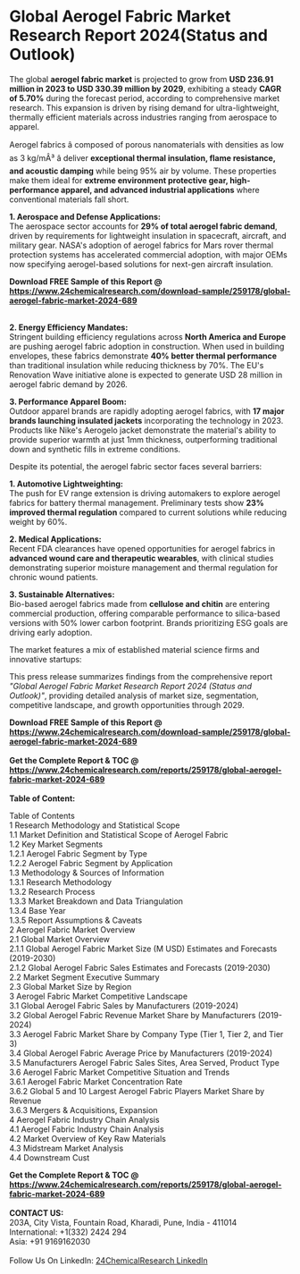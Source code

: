 <h1>Global Aerogel Fabric Market Research Report 2024(Status and Outlook)</h1><p>The global <strong>aerogel fabric market</strong> is projected to grow from <strong>USD 236.91 million in 2023 to USD 330.39 million by 2029</strong>, exhibiting a steady <strong>CAGR of 5.70%</strong> during the forecast period, according to comprehensive market research. This expansion is driven by rising demand for ultra-lightweight, thermally efficient materials across industries ranging from aerospace to apparel.</p><p>Aerogel fabrics â composed of porous nanomaterials with densities as low as 3 kg/mÂ³ â deliver <strong>exceptional thermal insulation, flame resistance, and acoustic damping</strong> while being 95% air by volume. These properties make them ideal for <strong>extreme environment protective gear, high-performance apparel, and advanced industrial applications</strong> where conventional materials fall short.</p><p><strong>1. Aerospace and Defense Applications:</strong><br>
The aerospace sector accounts for <strong>29% of total aerogel fabric demand</strong>, driven by requirements for lightweight insulation in spacecraft, aircraft, and military gear. NASA's adoption of aerogel fabrics for Mars rover thermal protection systems has accelerated commercial adoption, with major OEMs now specifying aerogel-based solutions for next-gen aircraft insulation.</p><div><b>Download FREE Sample of this Report @ 
            <a href="https://www.24chemicalresearch.com/download-sample/259178/global-aerogel-fabric-market-2024-689">
            https://www.24chemicalresearch.com/download-sample/259178/global-aerogel-fabric-market-2024-689</a></b></div><br><p><strong>2. Energy Efficiency Mandates:</strong><br>
Stringent building efficiency regulations across <strong>North America and Europe</strong> are pushing aerogel fabric adoption in construction. When used in building envelopes, these fabrics demonstrate <strong>40% better thermal performance</strong> than traditional insulation while reducing thickness by 70%. The EU's Renovation Wave initiative alone is expected to generate USD 28 million in aerogel fabric demand by 2026.</p><p><strong>3. Performance Apparel Boom:</strong><br>
Outdoor apparel brands are rapidly adopting aerogel fabrics, with <strong>17 major brands launching insulated jackets</strong> incorporating the technology in 2023. Products like Nike's Aerogelo jacket demonstrate the material's ability to provide superior warmth at just 1mm thickness, outperforming traditional down and synthetic fills in extreme conditions.</p><p>Despite its potential, the aerogel fabric sector faces several barriers:</p><p><strong>1. Automotive Lightweighting:</strong><br>
The push for EV range extension is driving automakers to explore aerogel fabrics for battery thermal management. Preliminary tests show <strong>23% improved thermal regulation</strong> compared to current solutions while reducing weight by 60%.</p><p><strong>2. Medical Applications:</strong><br>
Recent FDA clearances have opened opportunities for aerogel fabrics in <strong>advanced wound care and therapeutic wearables</strong>, with clinical studies demonstrating superior moisture management and thermal regulation for chronic wound patients.</p><p><strong>3. Sustainable Alternatives:</strong><br>
Bio-based aerogel fabrics made from <strong>cellulose and chitin</strong> are entering commercial production, offering comparable performance to silica-based versions with 50% lower carbon footprint. Brands prioritizing ESG goals are driving early adoption.</p><p>The market features a mix of established material science firms and innovative startups:</p><p>This press release summarizes findings from the comprehensive report <em>"Global Aerogel Fabric Market Research Report 2024 (Status and Outlook)"</em>, providing detailed analysis of market size, segmentation, competitive landscape, and growth opportunities through 2029.</p><div><b>Download FREE Sample of this Report @ 
            <a href="https://www.24chemicalresearch.com/download-sample/259178/global-aerogel-fabric-market-2024-689">
            https://www.24chemicalresearch.com/download-sample/259178/global-aerogel-fabric-market-2024-689</a></b></div><br><div><b>Get the Complete Report & TOC @ 
            <a href="https://www.24chemicalresearch.com/reports/259178/global-aerogel-fabric-market-2024-689">
            https://www.24chemicalresearch.com/reports/259178/global-aerogel-fabric-market-2024-689</a></b></div><br>
            <b>Table of Content:</b><p>Table of Contents<br />
1 Research Methodology and Statistical Scope<br />
1.1 Market Definition and Statistical Scope of Aerogel Fabric<br />
1.2 Key Market Segments<br />
1.2.1 Aerogel Fabric Segment by Type<br />
1.2.2 Aerogel Fabric Segment by Application<br />
1.3 Methodology & Sources of Information<br />
1.3.1 Research Methodology<br />
1.3.2 Research Process<br />
1.3.3 Market Breakdown and Data Triangulation<br />
1.3.4 Base Year<br />
1.3.5 Report Assumptions & Caveats<br />
2 Aerogel Fabric Market Overview<br />
2.1 Global Market Overview<br />
2.1.1 Global Aerogel Fabric Market Size (M USD) Estimates and Forecasts (2019-2030)<br />
2.1.2 Global Aerogel Fabric Sales Estimates and Forecasts (2019-2030)<br />
2.2 Market Segment Executive Summary<br />
2.3 Global Market Size by Region<br />
3 Aerogel Fabric Market Competitive Landscape<br />
3.1 Global Aerogel Fabric Sales by Manufacturers (2019-2024)<br />
3.2 Global Aerogel Fabric Revenue Market Share by Manufacturers (2019-2024)<br />
3.3 Aerogel Fabric Market Share by Company Type (Tier 1, Tier 2, and Tier 3)<br />
3.4 Global Aerogel Fabric Average Price by Manufacturers (2019-2024)<br />
3.5 Manufacturers Aerogel Fabric Sales Sites, Area Served, Product Type<br />
3.6 Aerogel Fabric Market Competitive Situation and Trends<br />
3.6.1 Aerogel Fabric Market Concentration Rate<br />
3.6.2 Global 5 and 10 Largest Aerogel Fabric Players Market Share by Revenue<br />
3.6.3 Mergers & Acquisitions, Expansion<br />
4 Aerogel Fabric Industry Chain Analysis<br />
4.1 Aerogel Fabric Industry Chain Analysis<br />
4.2 Market Overview of Key Raw Materials<br />
4.3 Midstream Market Analysis<br />
4.4 Downstream Cust</p><div><b>Get the Complete Report & TOC @ 
            <a href="https://www.24chemicalresearch.com/reports/259178/global-aerogel-fabric-market-2024-689">
            https://www.24chemicalresearch.com/reports/259178/global-aerogel-fabric-market-2024-689</a></b></div><br><b>CONTACT US:</b><br>
            203A, City Vista, Fountain Road, Kharadi, Pune, India - 411014<br>
            International: +1(332) 2424 294<br>
            Asia: +91 9169162030 <br><br>
            Follow Us On LinkedIn: <a href="https://www.linkedin.com/company/24chemicalresearch/">24ChemicalResearch LinkedIn</a>